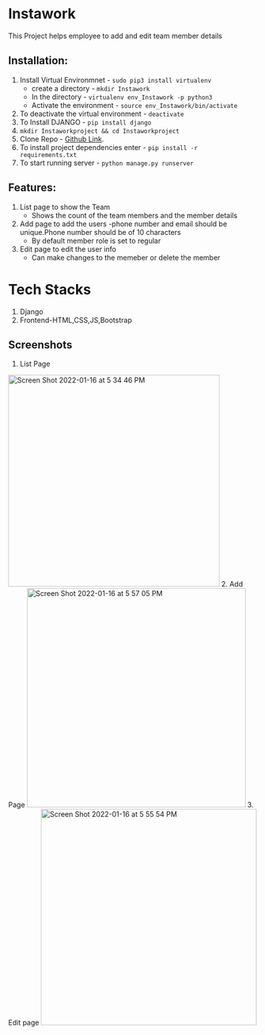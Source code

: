 # Instawork

This Project helps employee to add and edit team member details

## Installation:
1. Install Virtual Environmnet - ``` sudo pip3 install virtualenv ```
    - create a directory - ``` mkdir Instawork ```
    - In the directory - ``` virtualenv env_Instawork -p python3 ```
    - Activate the environment - ``` source env_Instawork/bin/activate ```
2. To deactivate the virtual environment  - ``` deactivate ```
3. To Install DJANGO - ``` pip install django ```
4. ``` mkdir Instaworkproject && cd Instaworkproject ```
5. Clone Repo -  [Github Link](https://github.com/naveen4yalla/Instawork).
6. To install project dependencies enter  - ``` pip install -r requirements.txt ```
7. To start running server - ``` python manage.py runserver ```

## Features:
1) List page to show the Team
   - Shows the count of the  team members and the member details
3) Add page to add the users
   -phone number and email should be unique.Phone number should be of 10 characters
   - By default member role is set to regular
5) Edit page to edit the user info 
   - Can make changes to the memeber or delete the member


# Tech Stacks
1.  Django
2.  Frontend-HTML,CSS,JS,Bootstrap

##  Screenshots
1. List Page 
<img width="427" alt="Screen Shot 2022-01-16 at 5 34 46 PM" src="https://user-images.githubusercontent.com/45757384/149688034-6e5b16da-467b-4aff-9270-c3311deaeb5a.png">
2. Add Page 
<img width="442" alt="Screen Shot 2022-01-16 at 5 57 05 PM" src="https://user-images.githubusercontent.com/45757384/149689136-1a6d31f1-e399-4cac-911e-54d73776b8c9.png">
3. Edit page 
<img width="436" alt="Screen Shot 2022-01-16 at 5 55 54 PM" src="https://user-images.githubusercontent.com/45757384/149689131-a8ab44d6-085b-4c4f-89a7-9b7227d6e353.png">

 
